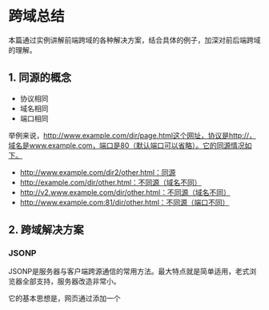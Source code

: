 # 跨域总结

本篇通过实例讲解前端跨域的各种解决方案，结合具体的例子，加深对前后端跨域的理解。

## 1. 同源的概念

* 协议相同
* 域名相同
* 端口相同

举例来说，http://www.example.com/dir/page.html这个网址，协议是http://，域名是www.example.com，端口是80（默认端口可以省略）。它的同源情况如下。

* http://www.example.com/dir2/other.html：同源
* http://example.com/dir/other.html：不同源（域名不同）
* http://v2.www.example.com/dir/other.html：不同源（域名不同）
* http://www.example.com:81/dir/other.html：不同源（端口不同）

## 2. 跨域解决方案

###  JSONP

JSONP是服务器与客户端跨源通信的常用方法。最大特点就是简单适用，老式浏览器全部支持，服务器改造非常小。

它的基本思想是，网页通过添加一个<script>元素，向服务器请求JSON数据，这种做法不受同源政策限制；服务器收到请求后，将数据放在一个指定名字的回调函数里传回来。
由于  <font color="#00dddd"><script></font>元素请求的脚本，直接作为代码运行。这时，只要浏览器定义了foo函数，该函数就会立即调用。作为参数的JSON数据被视为JavaScript对象，而不是字符串，因此避免了使用JSON.parse的步骤。


* Server

```js
const Koa = require('koa');
const app = new Koa();

app.use(async ctx => {
    var data = {
        name : 'demo',
    };
    var callback = ctx.query.callback;
    ctx.response.body = `${callback}(${JSON.stringify(data)})`;
});

app.listen(3000);
````

* Front

```html
<!DOCTYPE html>
<html lang="en">
<head>
    <meta charset="UTF-8">
    <title>JSON 跨域</title>
    <script src="https://code.jquery.com/jquery-3.3.1.js"></script>
</head>
<body>
<!-- 通过原生使用 script 标签 -->
<script>
    function jsonpCallback (data) {
        console.log(data);
    }
</script>
<script src="http://localhost:3000?callback=jsonpCallback"></script>

<!-- AJAX GET 请求 -->
<!-- <script>
    function jsonpCallback(data) {
        console.log(data);
    }
    $.ajax({
        type: 'GET',
        url: 'http://localhost:3000',
        dataType: 'jsonp',
        jsonpCallback: 'jsonpCallback'
    })
</script> -->
</body>
</html>
```

* 优缺点：

兼容性好，低版本的 IE 也支持这种方式。

只能支持 GET 方式的 HTTP 请求。

只支持前后端数据通信这样的 HTTP 请求，并不能解决不同域下的页面之间的数据交互通信问题。

### 2. CORS

CORS是跨源资源分享（Cross-Origin Resource Sharing）的缩写。它是W3C标准，是跨源AJAX请求的根本解决方法。相比JSONP只能发GET请求，CORS允许任何类型的请求。

CORS 跨域资源共享允许在服务端进行相关设置后，可以进行跨域通信。

服务端未设置 CORS 跨域字段，服务端会拒绝请求并提示错误警告

服务端设置 Access-Control-Allow-Origin 字段，值可以是具体的域名或者 '*' 通配符，配置好后就可以允许跨域请求数据。

具体的细节可以参考这篇文站[跨域资源共享 CORS 详解
](http://www.ruanyifeng.com/blog/2016/04/cors.html)

* server

```js
const Koa = require('koa');
const app = new Koa();

app.use(async ctx => {
    // ctx.body = 'Hello World';
    var data = {
        name : 'demo',
    };
    var callback = ctx.query.callback;
    ctx.set("Access-Control-Allow-Origin", "*");
    ctx.response.body = `${callback}(${JSON.stringify(data)})`;
});

app.listen(3000);
```

* Front
```html
<!DOCTYPE html>
<html lang="en">
<head>
    <meta charset="UTF-8">
    <title>CORS 跨域</title>
    <script src="https://code.jquery.com/jquery-3.3.1.js"></script>
</head>
<body>
<script>
    $.ajax({
        type: 'post',
        url: 'http://localhost:3000',
        success: function(res) {
            console.log(res);
        }
    })
</script>
</body>
</html>
```

### 3. Server Proxy

关于服务端代理请求我们先来看demo。

* server1
```js
const Koa = require('koa');
const app = new Koa();
const axios = require('axios')
app.use(async ctx => {
    ctx.set("Access-Control-Allow-Origin", "*");
    ctx.set("Content-Type", "application/json; charset=utf-8'")
    const res = await axios.get('http://127.0.0.1:3001');
    ctx.response.body = res.data
});
app.listen(3000);
```

* server2

```js
const Koa = require('koa');
const app = new Koa();

app.use(async ctx => {
    var data = {
        name : 'demo',
    };
    ctx.response.body = data;
});

app.listen(3001);
```
* front
```html
<!DOCTYPE html>
<html lang="en">
<head>
    <meta charset="UTF-8">
    <title>Proxy 代理</title>
    <script src="https://code.jquery.com/jquery-3.3.1.js"></script>
</head>
<body>
<script>
    $.ajax({
        type: 'post',
        url: 'http://localhost:3000',
        success: function(res) {
            console.log(res);
        }
    })
</script>
</body>
</html>
```

我们的前端需要请求server2 中的资源，由于存在跨域无法获取到，我们起一个代理服务器server1，前端向server1发起请求，再由server1向server2发起请求，由于服务端并不受同源策略的限制，也就不存在跨域的问题。所以说server1可以获取到server2中资源。server1获取到资源后再将资源返回给前端。这就是服务端代理请求的基本思路。

### 4. location.hash + iframe
两个网页一级域名相同，只是二级域名不同，浏览器允许通过设置document.domain共享资源。这种方法只适用于 Cookie 和 iframe窗口。设置相同的document.domain，两个网页就可以共享Cookie。
* a.html
```html
<iframe src="a.ant.com/a.html"></iframe>
<script>
    document.domain = 'ant.com';
</script>
```
* b.html
```html
<script>
    // 设置之后就可获取项目页面中定义的公共资源了
    document.domain = 'ant.com';
</script>
```

### 5. window.postMessage

这是HTML5引入的跨文档通信API，window.postMessage 允许跨页面通信，不管这两个页面是不是同源,我们来看代码。

* server

```
const Koa = require('koa');
const static = require('koa-static')
const path = require('path')
const app = new Koa();
const staticPath = './'
app.use(static(
    path.join(__dirname, staticPath)
))
app.listen(3000);
```
* a.html
```html
<!DOCTYPE html>
<html lang="en">
<head>
    <meta charset="UTF-8">
    <title>JSON 跨域</title>
</head>
<body>
<script>
    var popup = window.open('http://localhost:3000/b.html', 'title');
    popup.postMessage('Hello', 'http://localhost:3000/b.html');
    window.addEventListener('message', function (event) {
        console.log(event.data);
    }, false);
</script>
</body>
</html>
```
* b.html

```html
<!DOCTYPE html>
<html lang="en">
<head>
    <meta charset="UTF-8">
    <title>JSON 跨域</title>
</head>
<body>
<script>
    window.addEventListener('message', function (event) {
        if (event.origin !== 'http://localhost:3000') return;
        if (event.data === 'Hello') {
            event.source.postMessage('Hello World', event.origin + '/a.html');
        } else {
            console.log(event.data);
        }
    }, false);
</script>
</body>
</html>
```

我们通过postMessage方法从a.html页面向b.html页面发送消息，然后我们在b.html页面中监听message,从而监听a.html页面发送过来的消息，这里的event对象包含三个属性值：
```md
* event.source：发送消息的窗口
* event.origin: 消息发向的网址
* event.data: 消息内容
```
同理我们也可以在a.html中监听b.html中返回的消息。

### 5. window.name + iframe

浏览器窗口有window.name属性。这个属性的最大特点是，无论是否同源，只要在同一个窗口里，前一个网页设置了这个属性，后一个网页可以读取它。

实现思路:

http://localhost:3000/a.html 与 http://localhost:3001/b.html 跨域通信，a 页面通过 iframe 嵌套 b 页面，b 页面中设置好  window.name  的值，由于是不同域，a 页面不能直接访问到 b 页面设置的 window.name 的值，需要一个与 a 页面同域的中间页c.html来代理作为 a 页面与 b 页面通信的桥梁。

* a.html
```html
<!DOCTYPE html>
<html lang="en">
<head>
    <meta charset="UTF-8">
    <title>CORS 跨域</title>
</head>
<body>
<script>
    var data = null;
    var state = 0;
    var iframe = document.createElement('iframe');
    iframe.src = "http://localhost:3001/b.html";
    iframe.style.display = 'none';
    document.body.appendChild(iframe);
    iframe.onload = function () {
        if (state === 0) {
            iframe.src = "http://localhost:3000/c.html";
            state = 1;
        } else if (state === 1) {
            data = iframe.contentWindow.name;
            console.log('收到数据:', data);
        }
    }
</script>
</body>
</html>
```
* b.html
```html
<!DOCTYPE html>
<html lang="en">
<head>
    <meta charset="UTF-8">
    <title>CORS 跨域</title>
</head>
<body>
<script>
    window.name = 'Hello world';
</script>
</body>
</html>
```
* c.html

```html
<!DOCTYPE html>
<html lang="en">
<head>
    <meta charset="UTF-8">
    <title>CORS 跨域</title>
</head>
<body>
</body>
</html>
```
### 6. location.hash + iframe

location.hash + iframe 跨域通信的实现是这样的：

* 不同域的 a 页面与 b 页面进行通信，在 a 页面中通过 iframe 嵌入 b 页面，并给 iframe 的 src 添加一个 hash 值。
* b 页面接收到了 hash 值后，确定 a 页面在尝试着与自己通信，然后通过修改 parent.location.hash 的值，将要通信的数据传递给 a 页面的 hash 值。
* 但由于在 IE 和 Chrmoe 下不允许子页面直接修改父页面的 hash 值，所以需要一个代理页面，通过与 a 页面同域的 c 页面来传递数据。
* 同样的在 b 页面中通过 iframe 嵌入 c 页面，将要传递的数据通过  iframe 的 src 链接的 hash 值传递给 c 页面，由于 a 页面与 c 页面同域，c 页面可以直接修改 a 页面的 hash 值或者调用 a 页面中的全局函数。

* a.html

```html
<!DOCTYPE html>
<html lang="en">
<head>
    <meta charset="UTF-8">
    <title>跨域</title>
</head>
<body>
<script>
    var iframe = document.createElement('iframe');
    iframe.style.display = 'none';
    iframe.src = "http://localhost:3001/b.html#data";
    document.body.appendChild(iframe);

    function checkHash () {
        try {
            var data = location.hash ? location.hash.substring(1) : '';
            console.log('获得到的数据是：', data);
        } catch (e) {
        }
    }

    window.addEventListener('hashchange', function (e) {
        console.log('监听到hash的变化：', location.hash.substring(1));
    })
</script>
</body>
</html>
```

* b.html

```html
<!DOCTYPE html>
<html lang="en">
<head>
    <meta charset="UTF-8">
    <title>跨域</title>
</head>
<body>
<script>
    switch (location.hash) {
        case '#data':
            callback();
            break;
    }

    function callback () {
        var data = "aHash"
        try {
            parent.location.hash = data;
        } catch (e) {
            var ifrproxy = document.createElement('iframe');
            ifrproxy.style.display = 'none';
            ifrproxy.src = 'http://localhost:3000/c.html#' + data;
            document.body.appendChild(ifrproxy);
        }
    }
</script>
</body>
</html>
```

```html
<!DOCTYPE html>
<html lang="en">
<head>
    <meta charset="UTF-8">
    <title>跨域</title>
</head>
<body>
<script>
    parent.parent.location.hash = self.location.hash.substring(1);
    parent.parent.checkHash();
</script>
</body>
</html>
```

### 7. WebSocket

WebSocket是一种通信协议，使用ws://（非加密）和wss://（加密）作为协议前缀。该协议不实行同源政策，只要服务器支持，就可以通过它进行跨源通信。我们来看demo。

```html
<!DOCTYPE html>
<html lang="en">
<head>
    <meta charset="UTF-8">
    <title>跨域</title>
</head>
<body>
<script>
    var ws = new WebSocket('ws://localhost:8080');
    ws.onopen = function () {
        console.log('ws onopen');
        ws.send('from client: hello');
    };
    ws.onmessage = function (e) {
        console.log('ws onmessage');
        console.log('from server: ' + e.data);
    };
</script>
</body>
</html>
```

```js
const Koa = require('koa');
const app = new Koa();
const WebSocket = require('ws');
const static = require('koa-static');
const staticPath = './'
const path = require('path')
const wss = new WebSocket.Server({port : 8080});
wss.on('connection', function connection (ws) {
    console.log('server: receive connection.');
    ws.on('message', function incoming (message) {
        console.log('server: received: %s', message);
    });
    ws.send('world');
});

app.use(static(
    path.join(__dirname, staticPath)
))
app.listen(3000);
```
(完)



